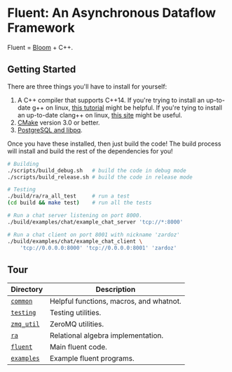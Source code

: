 # Fluent: An Asynchronous Dataflow Framework
Fluent = [Bloom][bloom_paper] + C++.

## Getting Started
There are three things you'll have to install for yourself:

1. A C++ compiler that supports C++14. If you're trying to install an
   up-to-date g++ on linux, [this tutorial][gpp_tutorial] might be helpful. If
   you're tying to install an up-to-date clang++ on linux, [this
   site](http://apt.llvm.org/) might be useful.
2. [CMake](https://cmake.org/download) version 3.0 or better.
3. [PostgreSQL and libpq](https://www.postgresql.org/download/).

Once you have these installed, then just build the code! The build process will
install and build the rest of the dependencies for you!

```bash
# Building
./scripts/build_debug.sh   # build the code in debug mode
./scripts/build_release.sh # build the code in release mode

# Testing
./build/ra/ra_all_test     # run a test
(cd build && make test)    # run all the tests

# Run a chat server listening on port 8000.
./build/examples/chat/example_chat_server 'tcp://*:8000'

# Run a chat client on port 8001 with nickname 'zardoz'
./build/examples/chat/example_chat_client \
    'tcp://0.0.0.0:8000' 'tcp://0.0.0.0:8001' 'zardoz'
```

## Tour
| Directory                  | Description                             |
| -------------------------- | --------------------------------------- |
| [`common`](src/common)     | Helpful functions, macros, and whatnot. |
| [`testing`](src/testing)   | Testing utilities.                      |
| [`zmq_util`](src/zmq_util) | ZeroMQ utilities.                       |
| [`ra`](src/ra)             | Relational algebra implementation.      |
| [`fluent`](src/fluent)     | Main fluent code.                       |
| [`examples`](src/examples) | Example fluent programs.                |

[bloom_paper]: https://scholar.google.com/scholar?cluster=9165311711752272482
[gpp_tutorial]: http://scholtyssek.org/blog/2015/06/11/install-gcc-with-c14-support-on-ubuntumint
